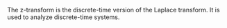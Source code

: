 The z-transform is the discrete-time version of the Laplace transform. It is used to analyze discrete-time systems.